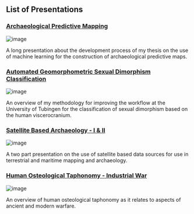## List of Presentations

### [Archaeological Predictive Mapping](https://www.canva.com/design/DAGJKIXq210/teNiFiirdQ4ZA28OLfxzEg/edit?utm_content=DAGJKIXq210&utm_campaign=designshare&utm_medium=link2&utm_source=sharebutton)
![image](https://github.com/user-attachments/assets/90ed1373-7a3a-4ee9-9b95-26c9e9ea0515)

A long presentation about the development process of my thesis on the use of machine learning for the construction of archaeological predictive maps.

### [Automated Geomorphometric Sexual Dimorphism Classification](https://www.canva.com/design/DAGHLKErsS4/ozMGPDsX3SkMQ8oVwzXlag/edit?utm_content=DAGHLKErsS4&utm_campaign=designshare&utm_medium=link2&utm_source=sharebutton)
![image](https://github.com/user-attachments/assets/63adc5ad-a32f-4543-b269-ffb030027781)

An overview of my methodology for improving the workflow at the University of Tubingen for the classification of sexual dimorphism based on the human viscerocranium.

### [Satellite Based Archaeology - I & II](https://www.canva.com/design/DAGVCEjA6f0/lNGGfWXneahy_V_VjpzBxA/edit?utm_content=DAGVCEjA6f0&utm_campaign=designshare&utm_medium=link2&utm_source=sharebutton)
![image](https://github.com/user-attachments/assets/c5053fa4-bc97-468d-96bc-2fbef5e47daf)

A two part presentation on the use of satellite based data sources for use in terrestrial and maritime mapping and archaeology. 

### [Human Osteological Taphonomy - Industrial War](https://www.canva.com/design/DAFLXvKIfHo/EXyq-_SsdFz87FpDpdODdA/edit?utm_content=DAFLXvKIfHo&utm_campaign=designshare&utm_medium=link2&utm_source=sharebutton)
![image](https://github.com/user-attachments/assets/5e9e050c-0573-439b-a287-3f00a2335ba3)

An overview of human osteological taphonomy as it relates to aspects of ancient and modern warfare. 
